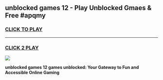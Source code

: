 
## unblocked games 12 - Play Unblocked Gmaes & Free #apqmy
<h3>
<a href="https://news.freeplayer.one?title=unblocked_games_12&ref=03M">CLICK TO PLAY</a></h3>
<hr>

<h3>
<a href="https://news.freeplayer.one?title=unblocked_games_12&ref=03M">CLICK 2 PLAY</a>
  
</h3>

<a href="https://news.freeplayer.one?title=unblocked_games_12&ref=03M"><img src="https://clearcache.store/games.png"></a>


**unblocked games 12 games unblocked: Your Gateway to Fun and Accessible Online Gaming**
